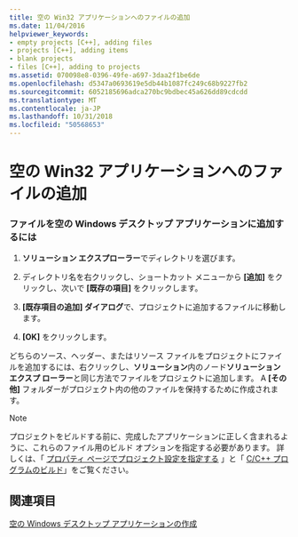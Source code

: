 ```yaml
---
title: 空の Win32 アプリケーションへのファイルの追加
ms.date: 11/04/2016
helpviewer_keywords:
- empty projects [C++], adding files
- projects [C++], adding items
- blank projects
- files [C++], adding to projects
ms.assetid: 070098e8-0396-49fe-a697-3daa2f1be6de
ms.openlocfilehash: d5347a0693619e5db44b1087fc249c68b9227fb2
ms.sourcegitcommit: 6052185696adca270bc9bdbec45a626dd89cdcdd
ms.translationtype: MT
ms.contentlocale: ja-JP
ms.lasthandoff: 10/31/2018
ms.locfileid: "50568653"
---
```

# <a name="adding-files-to-an-empty-win32-applications"></a>空の Win32 アプリケーションへのファイルの追加

### <a name="to-add-your-files-to-an-empty-windows-desktop-application"></a>ファイルを空の Windows デスクトップ アプリケーションに追加するには

1. **ソリューション エクスプローラー**でディレクトリを選びます。

2. ディレクトリ名を右クリックし、ショートカット メニューから **[追加]** をクリックし、次いで **[既存の項目]** をクリックします。

3. **[既存項目の追加] ダイアログ**で、プロジェクトに追加するファイルに移動します。

4. **[OK]** をクリックします。

どちらのソース、ヘッダー、またはリソース ファイルをプロジェクトにファイルを追加するには、右クリックし、**ソリューション**内のノード**ソリューション エクスプ ローラー**と同じ方法でファイルをプロジェクトに追加します。 A **[その他]** フォルダーがプロジェクト内の他のファイルを保持するために作成されます。

> [!NOTE]
> プロジェクトをビルドする前に、完成したアプリケーションに正しく含まれるように、これらのファイル用のビルド オプションを指定する必要があります。 詳しくは、「 [プロパティ ページでプロジェクト設定を指定する](../ide/property-pages-visual-cpp.md) 」と「 [C/C++ プログラムのビルド](../build/building-c-cpp-programs.md)」をご覧ください。

## <a name="see-also"></a>関連項目

[空の Windows デスクトップ アプリケーションの作成](../windows/creating-an-empty-windows-desktop-application.md)
